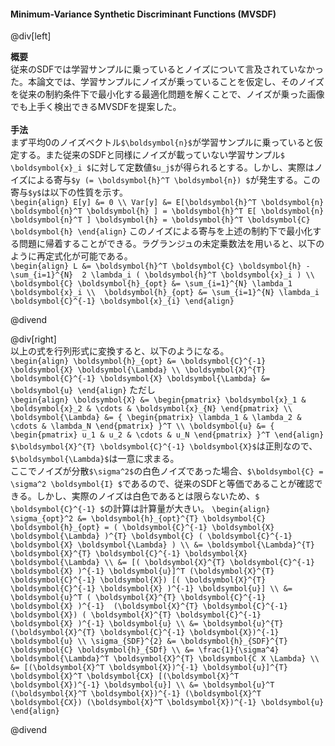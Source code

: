 #### Minimum-Variance Synthetic Discriminant Functions (MVSDF)

@div[left]

__概要__<br>
従来のSDFでは学習サンプルに乗っているとノイズについて言及されていなかった。本論文では、学習サンプルにノイズが乗っていることを仮定し、そのノイズを従来の制約条件下で最小化する最適化問題を解くことで、ノイズが乗った画像でも上手く検出できるMVSDFを提案した。<br>
<br>
__手法__<br>
まず平均0のノイズベクトル`$\boldsymbol{n}$`が学習サンプルに乗っていると仮定する。また従来のSDFと同様にノイズが載っていない学習サンプル`$ \boldsymbol{x}_i $`に対して定数値`$u_j$`が得られるとする。しかし、実際はノイズによる寄与`$y (= \boldsymbol{h}^T \boldsymbol{n}) $`が発生する。この寄与`$y$`は以下の性質を示す。<br>
`\begin{align} E[y] &= 0 \\ Var[y] &= E[\boldsymbol{h}^T \boldsymbol{n} \boldsymbol{n}^T \boldsymbol{h} ] = \boldsymbol{h}^T E[ \boldsymbol{n} \boldsymbol{n}^T ] \boldsymbol{h} = \boldsymbol{h}^T \boldsymbol{C} \boldsymbol{h} \end{align}`
このノイズによる寄与を上述の制約下で最小化する問題に帰着することができる。ラグランジュの未定乗数法を用いると、以下のように再定式化が可能である。<br>
`\begin{align} L &= \boldsymbol{h}^T \boldsymbol{C} \boldsymbol{h} - \sum_{i=1}^{N}  2 \lambda_i ( \boldsymbol{h}^T \boldsymbol{x}_i ) \\ \boldsymbol{C} \boldsymbol{h}_{opt} &= \sum_{i=1}^{N} \lambda_1 \boldsymbol{x}_i \\  \boldsymbol{h}_{opt} &= \sum_{i=1}^{N} \lambda_i \boldsymbol{C}^{-1} \boldsymbol{x}_{i} \end{align}`

@divend

@div[right]
<br>
以上の式を行列形式に変換すると、以下のようになる。<br>
`\begin{align} \boldsymbol{h}_{opt} &= \boldsymbol{C}^{-1} \boldsymbol{X} \boldsymbol{\Lambda} \\ \boldsymbol{X}^{T} \boldsymbol{C}^{-1} \boldsymbol{X} \boldsymbol{\Lambda} &= \boldsymbol{u} \end{align}`
ただし<br>
`\begin{align} \boldsymbol{X} &= \begin{pmatrix} \boldsymbol{x}_1 & \boldsymbol{x}_2 & \cdots & \boldsymbol{x}_{N} \end{pmatrix} \\ \boldsymbol{\Lambda} &= { \begin{pmatrix} \lambda_1 & \lambda_2 & \cdots & \lambda_N \end{pmatrix} }^T \\ \boldsymbol{u} &= { \begin{pmatrix} u_1 & u_2 & \cdots & u_N \end{pmatrix} }^T \end{align}`
`$\boldsymbol{X}^{T} \boldsymbol{C}^{-1} \boldsymbol{X}$`は正則なので、`$\boldsymbol{\Lambda}$`は一意に求まる。<br>
ここでノイズが分散`$\sigma^2$`の白色ノイズであった場合、`$\boldsymbol{C} = \sigma^2 \boldsymbol{I} $`であるので、従来のSDFと等価であることが確認できる。しかし、実際のノイズは白色であるとは限らないため、`$ \boldsymbol{C}^{-1} $`の計算は計算量が大きい。
`\begin{align} \sigma_{opt}^2 &= \boldsymbol{h}_{opt}^{T} \boldsymbol{C} \boldsymbol{h}_{opt} = ( \boldsymbol{C}^{-1} \boldsymbol{X} \boldsymbol{\Lambda} )^{T} \boldsymbol{C} ( \boldsymbol{C}^{-1} \boldsymbol{X} \boldsymbol{\Lambda} ) \\ &= \boldsymbol{\Lambda}^{T} \boldsymbol{X}^{T} \boldsymbol{C}^{-1} \boldsymbol{X} \boldsymbol{\Lambda} \\ &= [( \boldsymbol{X}^{T} \boldsymbol{C}^{-1} \boldsymbol{X} )^{-1} \boldsymbol{u}]^T (\boldsymbol{X}^{T} \boldsymbol{C}^{-1} \boldsymbol{X}) [( \boldsymbol{X}^{T} \boldsymbol{C}^{-1} \boldsymbol{X} )^{-1} \boldsymbol{u}] \\ &= \boldsymbol{u}^T ( \boldsymbol{X}^{T} \boldsymbol{C}^{-1} \boldsymbol{X} )^{-1}  (\boldsymbol{X}^{T} \boldsymbol{C}^{-1} \boldsymbol{X}) ( \boldsymbol{X}^{T} \boldsymbol{C}^{-1} \boldsymbol{X} )^{-1} \boldsymbol{u} \\ &= \boldsymbol{u}^{T} (\boldsymbol{X}^{T} \boldsymbol{C}^{-1} \boldsymbol{X})^{-1} \boldsymbol{u} \\ \sigma_{SDF}^{2} &= \boldsymbol{h}_{SDF}^{T} \boldsymbol{C} \boldsymbol{h}_{SDf} \\ &= \frac{1}{\sigma^4} \boldsymbol{\Lambda}^T \boldsymbol{X}^{T} \boldsymbol{C X \Lambda} \\ &= [(\boldsymbol{X}^T \boldsymbol{X})^{-1} \boldsymbol{u}]^{T} \boldsymbol{X}^T \boldsymbol{CX} [(\boldsymbol{X}^T \boldsymbol{X})^{-1} \boldsymbol{u}] \\ &= \boldsymbol{u}^T (\boldsymbol{X}^T \boldsymbol{X})^{-1} (\boldsymbol{X}^T \boldsymbol{CX}) (\boldsymbol{X}^T \boldsymbol{X})^{-1} \boldsymbol{u} \end{align}`

@divend
